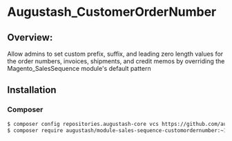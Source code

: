 # Augustash_CustomerOrderNumber

## Overview:

Allow admins to set custom prefix, suffix, and leading zero length values for the order numbers, invoices, shipments, and credit memos by overriding the Magento_SalesSequence module's default pattern

## Installation

### Composer

```bash
$ composer config repositories.augustash-core vcs https://github.com/augustash/magento2-module-sales-sequence-customordernumber.git
$ composer require augustash/module-sales-sequence-customordernumber:~1.0.2
```
